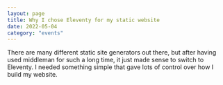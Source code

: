 ```yaml
---
layout: page
title: Why I chose Eleventy for my static website
date: 2022-05-04
category: "events"
---
```


There are many different static site generators out there, but after having used middleman for such a long time, it just made sense to switch to Eleventy. I needed something simple that gave lots of control over how I build my website.

<!-- excerpt -->
